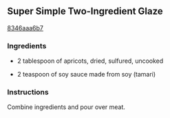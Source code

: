 ## Super Simple Two-Ingredient Glaze

[8346aaa6b7](http://www.food.com/recipe/super-simple-two-ingredient-glaze-358116)

### Ingredients

 - 2 tablespoon of apricots, dried, sulfured, uncooked

 - 2 teaspoon of soy sauce made from soy (tamari)

### Instructions

Combine ingredients and pour over meat.